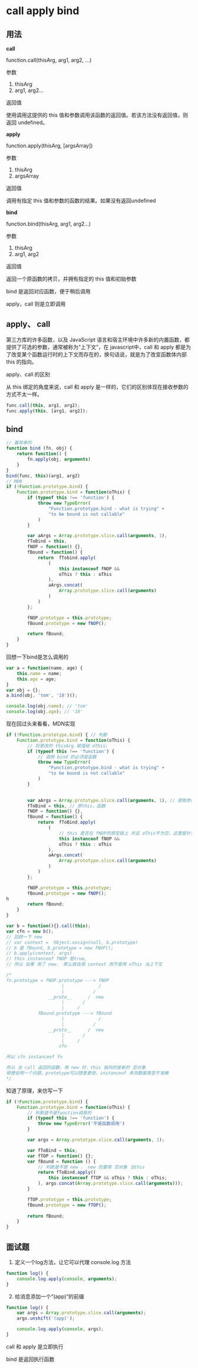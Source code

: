# call apply bind

## 用法

**call**

function.call(thisArg, arg1, arg2, ...)

参数

1. thisArg
2. arg1, arg2...

返回值

使用调用这提供的 this 值和参数调用该函数的返回值。若该方法没有返回值，则返回 undefined。

**apply**

function.apply(thisArg, [argsArray])

参数

1. thisArg
2. argsArray

返回值

调用有指定 this 值和参数的函数的结果。如果没有返回undefined

**bind**

function.bind(thisArg, arg1, arg2...)

参数

1. thisArg
2. arg1, arg2

返回值

返回一个原函数的拷贝，并拥有指定的 this 值和初始参数

bind 是返回对应函数，便于稍后调用

apply，call 则是立即调用

## apply、 call

第三方库的许多函数，以及 JavaScript 语言和宿主环境中许多新的内置函数，都提供了可选的参数，通常被称为“上下文”，在 javascript中，call 和 apply 都是为了改变某个函数运行时的上下文而存在的，换句话说，就是为了改变函数体内部 this 的指向。

apply、call 的区别

从 this 绑定的角度来说，call 和 apply 是一样的，它们的区别体现在接收参数的方式不太一样。

```js
func.call(this, arg1, arg2);
func.apply(this, [arg1, arg2]);
```

## bind

```js
// 最简单的
function bind (fn, obj) {
    return function() {
        fn.apply(obj, arguments)
    }
}
bind(func, this)(arg1, arg2)
// MDN
if (!Function.prototype.bind) {
    Function.prototype.bind = function(oThis) {
        if (typeof this !== 'function') {
            throw new TypeError(
                "Function.prototype.bind - what is trying" +
                "to be bound is not callable"
            )
        }

        var aArgs = Array.prototype.slice.call(arguments, 1), 
        fToBind = this, 
        fNOP = function() {}, 
        fBound = function() {
            return  fTobind.apply(
                (
                    this instanceof fNOP &&
                    oThis ? this : oThis
                ),
                aArgs.concat(
                    Array.prototype.slice.call(arguments)
                )
            )
        };

        fNOP.prototype = this.prototype;
        fBound.prototype = new fNOP();

        return fBound;
    }
}
```

回想一下bind是怎么调用的

```js
var a = function(name, age) {
    this.name = name;
    this.age = age;
}
var obj = {};
a.bind(obj, 'tom', '18')();

console.log(obj.name); // 'tom'
console.log(obj.age); // '18'
```

现在回过头来看看，MDN实现

```js
if (!Function.prototype.bind) { // 判断
    Function.prototype.bind = function(oThis) {
        // 将更改的 thisArg 赋值给 oThis;
        if (typeof this !== 'function') {
            // 调用 bind 的必须是函数
            throw new TypeError(
                "Function.prototype.bind - what is trying" +
                "to be bound is not callable"
            )
        }

        
        var aArgs = Array.prototype.slice.call(arguments, 1), // 提取参数，并且变成数组格式
        fToBind = this, // 原this，函数
        fNOP = function() {},
        fBound = function() {
            return  fToBind.apply(
                (
                    // this 是否在 fNOP的原型链上 并且 oThis不为空，这里是针对call是否是new
                    this instanceof fNOP &&
                    oThis ? this : oThis
                ),
                aArgs.concat(
                    Array.prototype.slice.call(arguments)
                )
            )
        };

        fNOP.prototype = this.prototype;
        fBound.prototype = new fNOP();
h
        return fBound;
    }
}

var b = function(){}.call(this);
var cfn = new b();
// 回顾一下 new
// var context =  Object.assign(null, b.prototype)
// b 是 fBound, b.prototype = new fNOP();
// b.apply(context, args)
// this instanceof fNOP 是true,
// 所以 如果 用了 new， 那么就会用 context 而不是用 oThis 当上下文
```

```js
/*
fn.prototype = fNOP.prototype ---> fNOP
                     |             /                         
                     |           /                           
                __proto__      /  new                       
                     |       /                               
                     |     /                                 
            fBound.prototype ---> fBound
                     |             /                         
                     |           /                           
                __proto__      /  new                       
                     |       /                               
                     |     /                  
                    cfn

所以 cfn instanceof fn

所以 当 call 返回的函数，用 new 时，this 指向的是新的 空对象
顺便说明一个问题，prototype可以随意更改，instanceof 来测数据类型不准确
*/
```

知道了原理，来仿写一下

```js
if (!Function.prototype.bind) {
    Function.prototype.bind = function(oThis) {
        // 判断是不是function调用的
        if (typeof this !== 'function') {
            throw new TypeError('不是函数调用')
        }

        var args = Array.prototype.slice.call(arguments, 1);

        var fToBind = this;
        var fTOP = function() {};
        var fBound = function () {
            // 判断是不是 new ， new 的要用 空对象 当this
            return fToBind.apply((
                this instanceof fTOP && oThis ? this : oThis;
            ), args.concat(Array.prototype.slice.call(arguments)));
        }

        fTOP.prototype = this.prototype;
        fBound.prototype = new fTOP();
        
        return fBound;
    }
}
```

## 面试题

1. 定义一个log方法，让它可以代理 console.log 方法

```js
function log() {
    console.log.apply(console, arguments);
}
```

2. 给消息添加一个“(app)”的前缀

```js
function log() {
    var args = Array.prototype.slice.call(arguments);
    args.unshift('(app)');

    console.log.apply(console, args);
}
```

call 和 apply 是立即执行

bind 是返回执行函数
